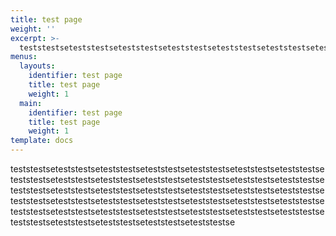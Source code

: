```yaml
---
title: test page
weight: ''
excerpt: >-
  teststestseteststestseteststestseteststestseteststestseteststestseteststestseteststestseteststestse
menus:
  layouts:
    identifier: test page
    title: test page
    weight: 1
  main:
    identifier: test page
    title: test page
    weight: 1
template: docs
---
```

teststestseteststestseteststestseteststestseteststestseteststestseteststestseteststestseteststestseteststestseteststestseteststestseteststestseteststestseteststestseteststestseteststestseteststestseteststestseteststestseteststestseteststestseteststestseteststestseteststestseteststestseteststestseteststestseteststestseteststestseteststestseteststestseteststestseteststestseteststestseteststestseteststestseteststestseteststestseteststestse
